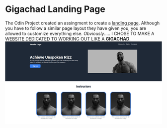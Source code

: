 # Gigachad Landing Page

The Odin Project created an assingment to create a [landing page](https://www.theodinproject.com/lessons/foundations-landing-page). 
Although you have to follow a similar page layout they have given you, you are allowed to customize everything else. 
_Obviously_..... I CHOSE TO MAKE A WEBSITE DEDICATED TO WORKING OUT LIKE A **GIGACHAD**.
<br />
[![Website Landing Page](./images/gigachad_home.png)](spatulaa.github.com/gigachad_landing_page)
